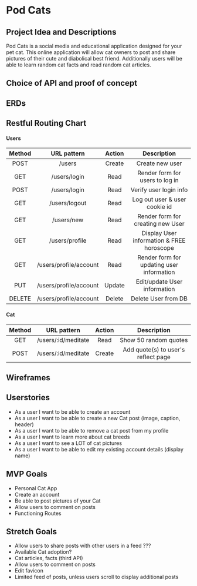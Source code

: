 # Pod Cats

## Project Idea and Descriptions

Pod Cats is a social media and educational application designed for your pet cat. This online application will allow cat owners to post and share pictures of their cute and diabolical best friend. Additionally users will be able to learn random cat facts and read random cat articles.

## Choice of API and proof of concept

## ERDs


## Restful Routing Chart
#### Users

| Method | URL pattern | Action | Description |
|:------:|:-----------:|:------:|:-----------:|
| POST   | /users | Create | Create new user |
| GET    | /users/login | Read | Render form for users to log in |
| POST   | /users/login | Read | Verify user login info |
| GET    | /users/logout | Read | Log out user & user cookie id |
| GET    | /users/new | Read | Render form for creating new User |
| GET    | /users/profile | Read | Display User information & FREE horoscope |
| GET    | /users/profile/account | Read | Render form for updating user information |
| PUT    | /users/profile/account | Update | Edit/update User information |
| DELETE | /users/profile/account | Delete | Delete User from DB |

#### Cat
| Method | URL pattern | Action | Description |
|:------:|:------:|:------:|:-----------:|
| GET    | /users/:id/meditate | Read | Show 50 random quotes |
| POST   | /users/:id/meditate | Create | Add quote(s) to user's reflect page |

## Wireframes



## Userstories
* As a user I want to be able to create an account
* As a user I want to be able to create a new Cat post (image, caption, header)
* As a user I want to be able to remove a cat post from my profile
* As a user I want to learn more about cat breeds
* As a user I want to see a LOT of cat pictures
* As a user I want to be able to edit my existing account details (display name)

## MVP Goals
* Personal Cat App
* Create an account
* Be able to post pictures of your Cat
* Allow users to comment on posts
* Functioning Routes


## Stretch Goals
* Allow users to share posts with other users in a feed ???
* Available Cat adoption?
* Cat articles, facts (third API)
* Allow users to comment on posts
* Edit favicon
* Limited feed of posts, unless users scroll to display additional posts 
